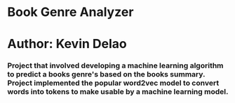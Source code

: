 # Book Genre Analyzer
# Author: Kevin Delao
### Project that involved developing a machine learning algorithm to predict a books genre's based on the books summary. Project implemented the popular word2vec model to convert words into tokens to make usable by a machine learning model.
